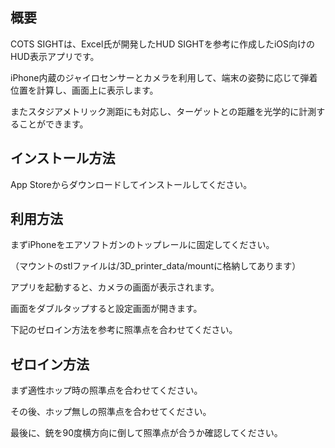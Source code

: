 ## 概要
COTS SIGHTは、Excel氏が開発したHUD SIGHTを参考に作成したiOS向けのHUD表示アプリです。

iPhone内蔵のジャイロセンサーとカメラを利用して、端末の姿勢に応じて弾着位置を計算し、画面上に表示します。

またスタジアメトリック測距にも対応し、ターゲットとの距離を光学的に計測することができます。

## インストール方法
App Storeからダウンロードしてインストールしてください。

## 利用方法
まずiPhoneをエアソフトガンのトップレールに固定してください。

（マウントのstlファイルは/3D_printer_data/mountに格納してあります）

アプリを起動すると、カメラの画面が表示されます。

画面をダブルタップすると設定画面が開きます。

下記のゼロイン方法を参考に照準点を合わせてください。

## ゼロイン方法
まず適性ホップ時の照準点を合わせてください。

その後、ホップ無しの照準点を合わせてください。

最後に、銃を90度横方向に倒して照準点が合うか確認してください。
